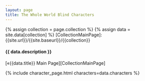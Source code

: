 ```yaml
---
layout: page
title: The Whole World Blind Characters
---
```

{% assign collection = page.collection %}
{% assign data = site.data[collection] %}
[CollectionMainPage]:{{site.url}}/{{site.baseurl}}/{{collection}}

#### {{ data.description }}
[«{{data.title}} Main Page][CollectionMainPage]

{% include character_page.html characters=data.characters %}
